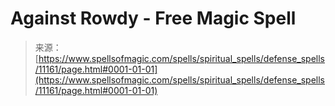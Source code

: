 <!--yml
category: 未分类
date: 2024-06-12 18:48:12
-->

# Against Rowdy - Free Magic Spell

> 来源：[https://www.spellsofmagic.com/spells/spiritual_spells/defense_spells/11161/page.html#0001-01-01](https://www.spellsofmagic.com/spells/spiritual_spells/defense_spells/11161/page.html#0001-01-01)